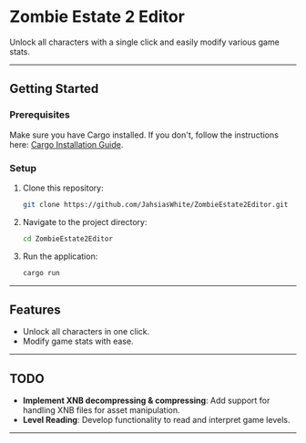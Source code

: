 # Zombie Estate 2 Editor

Unlock all characters with a single click and easily modify various game stats.

---

## Getting Started

### Prerequisites

Make sure you have Cargo installed. If you don't, follow the instructions here: [Cargo Installation Guide](https://doc.rust-lang.org/cargo/getting-started/installation.html).

### Setup

1. Clone this repository:
   ```bash
   git clone https://github.com/JahsiasWhite/ZombieEstate2Editor.git
   ```
2. Navigate to the project directory:
   ```bash
   cd ZombieEstate2Editor
   ```
3. Run the application:
   ```bash
   cargo run
   ```

---

## Features

- Unlock all characters in one click.
- Modify game stats with ease.

---

## TODO

- **Implement XNB decompressing & compressing**: Add support for handling XNB files for asset manipulation.
- **Level Reading**: Develop functionality to read and interpret game levels.

---
